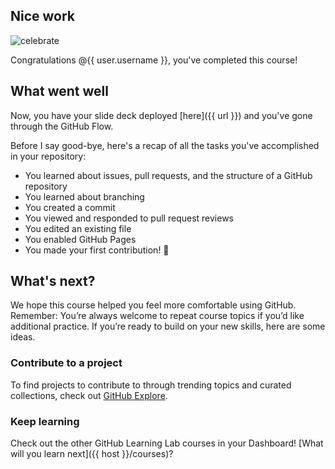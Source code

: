 ## Nice work

![celebrate](https://octodex.github.com/images/collabocats.jpg)

Congratulations @{{ user.username }}, you've completed this course!

## What went well

Now, you have your slide deck deployed [here]({{ url }}) and you've gone through the GitHub Flow.

Before I say good-bye, here's a recap of all the tasks you've accomplished in your repository:

- You learned about issues, pull requests, and the structure of a GitHub repository
- You learned about branching
- You created a commit
- You viewed and responded to pull request reviews
- You edited an existing file
- You enabled GitHub Pages
- You made your first contribution! :tada:  

## What's next?

We hope this course helped you feel more comfortable using GitHub. Remember: You’re always welcome to repeat course topics if you’d like additional practice. If you’re ready to build on your new skills, here are some ideas.

### Contribute to a project

To find projects to contribute to through trending topics and curated collections, check out [GitHub Explore](https://github.com/explore).

### Keep learning

Check out the other GitHub Learning Lab courses in your Dashboard! [What will you learn next]({{ host }}/courses)?
